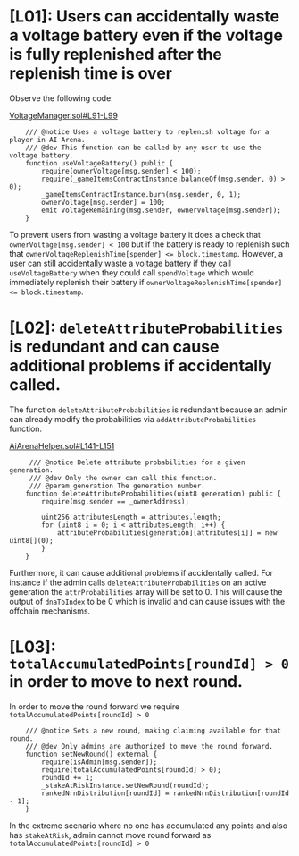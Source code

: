 # [L01]: Users can accidentally waste a voltage battery even if the voltage is fully replenished after the replenish time is over

Observe the following code:

[VoltageManager.sol#L91-L99](https://github.com/code-423n4/2024-02-ai-arena/blob/main/src/VoltageManager.sol#L91-L99)
```solidity
    /// @notice Uses a voltage battery to replenish voltage for a player in AI Arena.
    /// @dev This function can be called by any user to use the voltage battery.
    function useVoltageBattery() public {
        require(ownerVoltage[msg.sender] < 100);
        require(_gameItemsContractInstance.balanceOf(msg.sender, 0) > 0);
        _gameItemsContractInstance.burn(msg.sender, 0, 1);
        ownerVoltage[msg.sender] = 100;
        emit VoltageRemaining(msg.sender, ownerVoltage[msg.sender]);
    }
```

To prevent users from wasting a voltage battery it does a check that `ownerVoltage[msg.sender] < 100` but if the battery is ready to replenish such that `ownerVoltageReplenishTime[spender] <= block.timestamp`. However, a user can still accidentally waste a voltage battery if they call `useVoltageBattery` when they could call `spendVoltage` which would immediately replenish their battery if `ownerVoltageReplenishTime[spender] <= block.timestamp`.

# [L02]: `deleteAttributeProbabilities` is redundant and can cause additional problems if accidentally called.

The function `deleteAttributeProbabilities` is redundant because an admin can already modify the probabilities via `addAttributeProbabilities` function.

[AiArenaHelper.sol#L141-L151](https://github.com/code-423n4/2024-02-ai-arena/blob/main/src/AiArenaHelper.sol#L141C1-L151C6)
```solidity
     /// @notice Delete attribute probabilities for a given generation. 
     /// @dev Only the owner can call this function.
     /// @param generation The generation number.
    function deleteAttributeProbabilities(uint8 generation) public {
        require(msg.sender == _ownerAddress);

        uint256 attributesLength = attributes.length;
        for (uint8 i = 0; i < attributesLength; i++) {
            attributeProbabilities[generation][attributes[i]] = new uint8[](0);
        }
    }
```

Furthermore, it can cause additional problems if accidentally called. For instance if the admin calls `deleteAttributeProbabilities` on an active generation the `attrProbabilities` array will be set to 0. This will cause the output of `dnaToIndex` to be 0 which is invalid and can cause issues with the offchain mechanisms.

# [L03]: `totalAccumulatedPoints[roundId] > 0` in order to move to next round.

In order to move the round forward we require `totalAccumulatedPoints[roundId] > 0`
```solidity
    /// @notice Sets a new round, making claiming available for that round.
    /// @dev Only admins are authorized to move the round forward.
    function setNewRound() external {
        require(isAdmin[msg.sender]);
        require(totalAccumulatedPoints[roundId] > 0);
        roundId += 1;
        _stakeAtRiskInstance.setNewRound(roundId);
        rankedNrnDistribution[roundId] = rankedNrnDistribution[roundId - 1];
    }
``` 
In the extreme scenario where no one has accumulated any points and also has `stakeAtRisk`, admin cannot move round forward as `totalAccumulatedPoints[roundId] > 0`